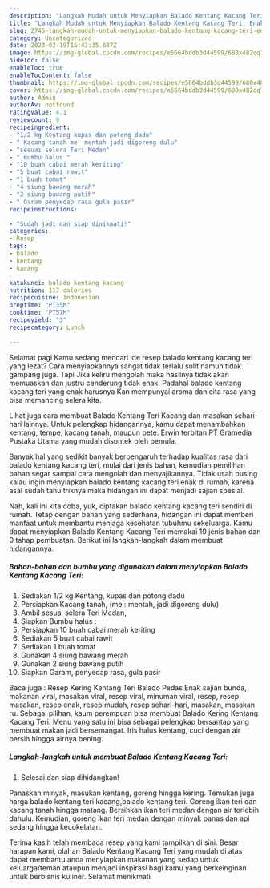 ```yaml
---
description: "Langkah Mudah untuk Menyiapkan Balado Kentang Kacang Teri, Enak"
title: "Langkah Mudah untuk Menyiapkan Balado Kentang Kacang Teri, Enak"
slug: 2745-langkah-mudah-untuk-menyiapkan-balado-kentang-kacang-teri-enak
category: Uncategorized
date: 2023-02-19T15:43:35.687Z
image: https://img-global.cpcdn.com/recipes/e5664bddb3d44599/680x482cq70/balado-kentang-kacang-teri-foto-resep-utama.jpg
hideToc: false
enableToc: true
enableTocContent: false
thumbnail: https://img-global.cpcdn.com/recipes/e5664bddb3d44599/680x482cq70/balado-kentang-kacang-teri-foto-resep-utama.jpg
cover: https://img-global.cpcdn.com/recipes/e5664bddb3d44599/680x482cq70/balado-kentang-kacang-teri-foto-resep-utama.jpg
author: Admin
authorAv: notfound
ratingvalue: 4.1
reviewcount: 9
recipeingredient:
- "1/2 kg Kentang kupas dan potong dadu"
- " Kacang tanah me  mentah jadi digoreng dulu"
- "sesuai selera Teri Medan"
- " Bumbu halus "
- "10 buah cabai merah keriting"
- "5 buat cabai rawit"
- "1 buah tomat"
- "4 siung bawang merah"
- "2 siung bawang putih"
- " Garam penyedap rasa gula pasir"
recipeinstructions:

- "Sudah jadi dan siap dinikmati!"
categories:
- Resep
tags:
- balado
- kentang
- kacang

katakunci: balado kentang kacang 
nutrition: 117 calories
recipecuisine: Indonesian
preptime: "PT35M"
cooktime: "PT57M"
recipeyield: "3"
recipecategory: Lunch

---
```



Selamat pagi Kamu sedang mencari ide resep balado kentang kacang teri yang lezat? Cara menyiapkannya sangat tidak terlalu sulit namun tidak gampang juga. Tapi Jika keliru mengolah maka hasilnya tidak akan memuaskan dan justru cenderung tidak enak. Padahal balado kentang kacang teri yang enak harusnya Kan mempunyai aroma dan cita rasa yang bisa memancing selera kita.


Lihat juga cara membuat Balado Kentang Teri Kacang dan masakan sehari-hari lainnya. Untuk pelengkap hidangannya, kamu dapat menambahkan kentang, tempe, kacang tanah, maupun pete. Erwin terbitan PT Gramedia Pustaka Utama yang mudah disontek oleh pemula.

Banyak hal yang sedikit banyak berpengaruh terhadap kualitas rasa dari balado kentang kacang teri, mulai dari jenis bahan, kemudian pemilihan bahan segar sampai cara mengolah dan menyajikannya. Tidak usah pusing kalau ingin menyiapkan balado kentang kacang teri enak di rumah, karena asal sudah tahu triknya maka hidangan ini dapat menjadi sajian spesial.


Nah, kali ini kita coba, yuk, ciptakan balado kentang kacang teri sendiri di rumah. Tetap dengan bahan yang sederhana, hidangan ini dapat memberi manfaat untuk membantu menjaga kesehatan tubuhmu sekeluarga. Kamu dapat menyiapkan Balado Kentang Kacang Teri memakai 10 jenis bahan dan 0 tahap pembuatan. Berikut ini langkah-langkah dalam membuat hidangannya.

<!--inarticleads1-->

##### Bahan-bahan dan bumbu yang digunakan dalam menyiapkan Balado Kentang Kacang Teri:

1. Sediakan 1/2 kg Kentang, kupas dan potong dadu
1. Persiapkan  Kacang tanah, (me : mentah, jadi digoreng dulu)
1. Ambil sesuai selera Teri Medan,
1. Siapkan  Bumbu halus :
1. Persiapkan 10 buah cabai merah keriting
1. Sediakan 5 buat cabai rawit
1. Sediakan 1 buah tomat
1. Gunakan 4 siung bawang merah
1. Gunakan 2 siung bawang putih
1. Siapkan  Garam, penyedap rasa, gula pasir


Baca juga : Resep Kering Kentang Teri Balado Pedas Enak sajian bunda, makanan viral, masakan viral, resep viral, minuman viral, resep, resep masakan, resep enak, resep mudah, resep sehari-hari, masakan, masakan ru. Sebagai pilihan, kaum perempuan bisa membuat Balado Kering Kentang Kacang Teri. Menu yang satu ini bisa sebagai pelengkap bersantap yang membuat makan jadi bersemangat. Iris halus kentang, cuci dengan air bersih hingga airnya bening. 

<!--inarticleads2-->

##### Langkah-langkah untuk membuat Balado Kentang Kacang Teri:


1. Selesai dan siap dihidangkan!

Panaskan minyak, masukan kentang, goreng hingga kering. Temukan juga harga balado kentang teri kacang,balado kentang teri. Goreng ikan teri dan kacang tanah hingga matang. Bersihkan ikan teri medan dengan air terlebih dahulu. Kemudian, goreng ikan teri medan dengan minyak panas dan api sedang hingga kecokelatan. 

Terima kasih telah membaca resep yang kami tampilkan di sini. Besar harapan kami, olahan Balado Kentang Kacang Teri yang mudah di atas dapat membantu anda menyiapkan makanan yang sedap untuk keluarga/teman ataupun menjadi inspirasi bagi kamu yang berkeinginan untuk berbisnis kuliner. Selamat menikmati
